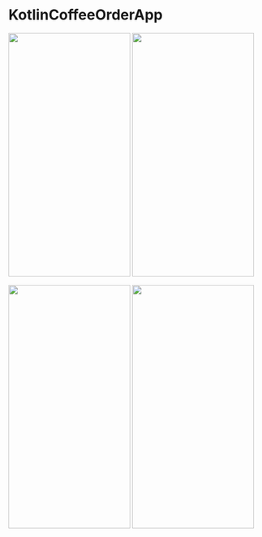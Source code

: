 # KotlinCoffeeOrderApp


<p align="left" width="100%">
  <img src="https://user-images.githubusercontent.com/73544434/163245253-04b10d9c-479d-4607-98b1-238480da4641.png" width="240" height="480" />
  <img src="https://user-images.githubusercontent.com/73544434/163245255-cc0204af-1635-4d22-b05b-d857443548c6.png" width="240" height="480" />

</p>

<p align="left" width="100%">
  <img src="https://user-images.githubusercontent.com/73544434/163245237-715d0d11-12ea-40f3-b737-10ce9d2c96c9.png" width="240" height="480" />
  <img src="https://user-images.githubusercontent.com/73544434/163245248-1ad8f60c-c081-4959-afa8-7e96b01cb7fc.png" width="240" height="480" />
</p>
